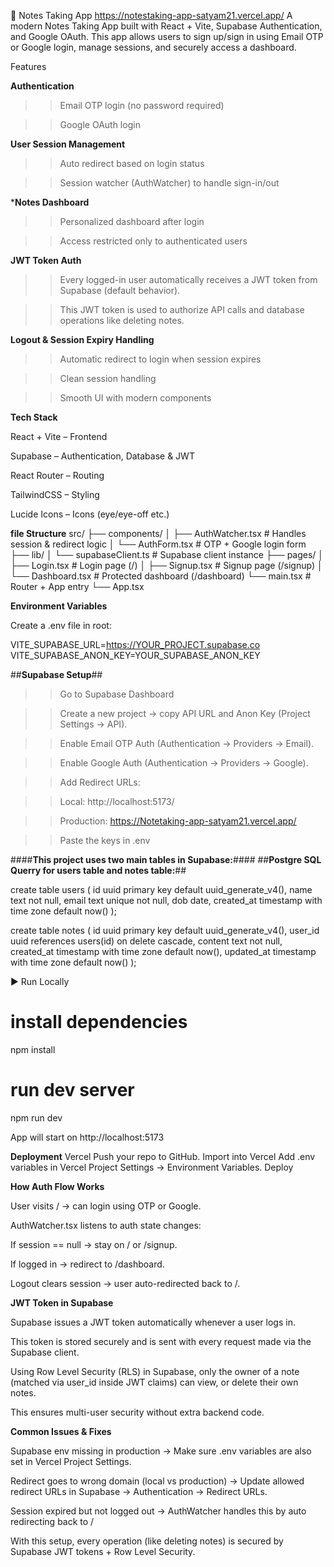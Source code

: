 📘 Notes Taking App  https://notestaking-app-satyam21.vercel.app/
A modern Notes Taking App built with React + Vite, Supabase Authentication, and Google OAuth.
This app allows users to sign up/sign in using Email OTP or Google login, manage sessions, and securely access a dashboard.

Features

****Authentication****

>>Email OTP login (no password required)

>>Google OAuth login

****User Session Management****

>>Auto redirect based on login status

>>Session watcher (AuthWatcher) to handle sign-in/out

*****Notes Dashboard****

>>Personalized dashboard after login

>>Access restricted only to authenticated users

****JWT Token Auth****

>>Every logged-in user automatically receives a JWT token from Supabase (default behavior).

>>This JWT token is used to authorize API calls and database operations like deleting notes.

****Logout & Session Expiry Handling****

>>Automatic redirect to login when session expires

>>Clean session handling

>>Smooth UI with modern components


****Tech Stack****

React + Vite
 – Frontend

Supabase
 – Authentication, Database & JWT

React Router
 – Routing

TailwindCSS
 – Styling

Lucide Icons
 – Icons (eye/eye-off etc.)

 **file Structure**
 src/
 ├── components/
 │    ├── AuthWatcher.tsx   # Handles session & redirect logic
 │    └── AuthForm.tsx      # OTP + Google login form
 ├── lib/
 │    └── supabaseClient.ts # Supabase client instance
 ├── pages/
 │    ├── Login.tsx         # Login page (/)
 │    ├── Signup.tsx        # Signup page (/signup)
 │    └── Dashboard.tsx     # Protected dashboard (/dashboard)
 └── main.tsx               # Router + App entry
 └── App.tsx                


****Environment Variables****

Create a .env file in root:

VITE_SUPABASE_URL=https://YOUR_PROJECT.supabase.co
VITE_SUPABASE_ANON_KEY=YOUR_SUPABASE_ANON_KEY

##**Supabase Setup**##

>>Go to Supabase Dashboard

>>Create a new project → copy API URL and Anon Key (Project Settings → API).

>>Enable Email OTP Auth (Authentication → Providers → Email).

>>Enable Google Auth (Authentication → Providers → Google).

>>Add Redirect URLs:

>>Local: http://localhost:5173/

>>Production: https://Notetaking-app-satyam21.vercel.app/

>>Paste the keys in .env

####**This project uses two main tables in Supabase:**####
##**Postgre SQL Querry for users table and notes table:**##

create table users (
  id uuid primary key default uuid_generate_v4(),
  name text not null,
  email text unique not null,
  dob date,
  created_at timestamp with time zone default now()
);

create table notes (
  id uuid primary key default uuid_generate_v4(),
  user_id uuid references users(id) on delete cascade,
  content text not null,
  created_at timestamp with time zone default now(),
  updated_at timestamp with time zone default now()
);

▶️ Run Locally
# install dependencies
npm install

# run dev server
npm run dev

App will start on http://localhost:5173


**Deployment**
Vercel
Push your repo to GitHub.
Import into Vercel
Add .env variables in Vercel Project Settings → Environment Variables.
Deploy 

****How Auth Flow Works****

User visits / → can login using OTP or Google.

AuthWatcher.tsx listens to auth state changes:

If session == null → stay on / or /signup.

If logged in → redirect to /dashboard.

Logout clears session → user auto-redirected back to /.

**JWT Token in Supabase**

Supabase issues a JWT token automatically whenever a user logs in.

This token is stored securely and is sent with every request made via the Supabase client.

Using Row Level Security (RLS) in Supabase, only the owner of a note (matched via user_id inside JWT claims) can view, or delete their own notes.

This ensures multi-user security without extra backend code.


****Common Issues & Fixes****

Supabase env missing in production
→ Make sure .env variables are also set in Vercel Project Settings.

Redirect goes to wrong domain (local vs production)
→ Update allowed redirect URLs in Supabase → Authentication → Redirect URLs.

Session expired but not logged out
→ AuthWatcher handles this by auto redirecting back to /

With this setup, every operation (like deleting notes) is secured by Supabase JWT tokens + Row Level Security.



